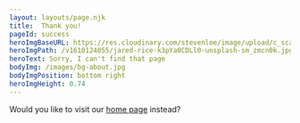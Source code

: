 ```yaml
---
layout: layouts/page.njk
title:  Thank you!
pageId: success
heroImgBaseURL: https://res.cloudinary.com/stevenloe/image/upload/c_scale,e_sharpen:100,q_70,
heroImgPath: /v1610124055/jared-rice-k3pYa0CDLl0-unsplash-sm_zmcn0k.jpg
heroText: Sorry, I can't find that page
bodyImg: /images/bg-about.jpg
bodyImgPosition: bottom right
heroImgHeight: 0.74
---
```


Would you like to visit our  [home page](/) instead?
